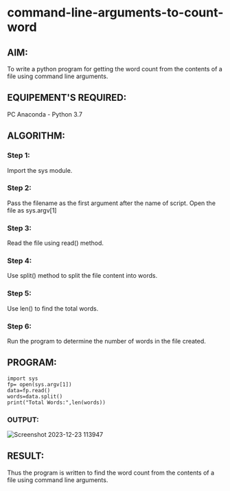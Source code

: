 # command-line-arguments-to-count-word
## AIM:
To write a python program for getting the word count from the contents of a file using command line arguments.
## EQUIPEMENT'S REQUIRED: 
PC
Anaconda - Python 3.7
## ALGORITHM: 
### Step 1:
Import the sys module.

### Step 2: 
Pass the filename as the first argument after the name of script. Open the file as sys.argv[1]
 
### Step 3:
Read the file using read() method.

### Step 4:  
Use split() method to split the file content into words.

### Step 5: 
Use len() to find the total words.

### Step 6:
Run the program to determine the number of words in the file created.

## PROGRAM:
```
import sys
fp= open(sys.argv[1])
data=fp.read()
words=data.split()
print("Total Words:",len(words))
```

### OUTPUT:

![Screenshot 2023-12-23 113947](https://github.com/syedfayaz3105/command-line-arguments-to-count-word/assets/147144126/44ca232f-1ffc-4245-aa01-03c17a060459)




## RESULT:
Thus the program is written to find the word count from the contents of a file using command line arguments.
